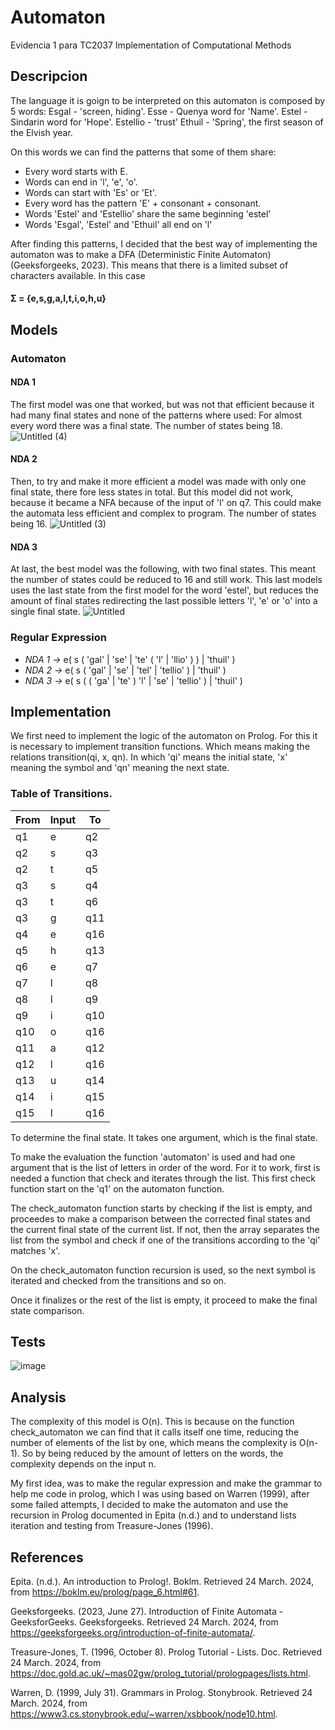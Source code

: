 # Automaton
Evidencia 1 para TC2037 Implementation of Computational Methods

## Descripcion
The language it is goign to be interpreted on this automaton is composed by 5 words:
Esgal - 'screen, hiding'.
Esse - Quenya word for 'Name'.
Estel - Sindarin word for 'Hope'.
Estellio - 'trust'
Ethuil - 'Spring', the first season of the Elvish year.

On this words we can find the patterns that some of them share:
- Every word starts with E.
- Words can end in 'l', 'e', 'o'.
- Words can start with 'Es' or 'Et'.
- Every word has the pattern 'E' + consonant + consonant.
- Words 'Estel' and 'Estellio' share the same beginning 'estel'
- Words 'Esgal', 'Estel' and 'Ethuil' all end on 'l'

After finding this patterns, I decided that the best way of implementing the automaton was to make a DFA (Deterministic Finite Automaton) (Geeksforgeeks, 2023). This means that there is a limited subset of characters available. In this case 

#### Σ = {e,s,g,a,l,t,i,o,h,u}

## Models
### Automaton
#### NDA 1
The first model was one that worked, but was not that efficient because it had many final states and none of the patterns where used: For almost every word there was a final state. The number of states being 18.
![Untitled (4)](https://github.com/A01705840/automaton/assets/111139686/06d6f789-5945-42b6-9bee-c64c183f61c3)

#### NDA 2
Then, to try and make it more efficient a model was made with only one final state, there fore less states in total. But this model did not work, because it became a NFA because of the input of 'l' on q7. This could make the automata less efficient and complex to program. The number of states being 16.
![Untitled (3)](https://github.com/A01705840/automaton/assets/111139686/d4696f16-f181-434e-8b65-70e724e65ab5)

#### NDA 3
At last, the best model was the following, with two final states. This meant the number of states could be reduced to 16 and still work. This last models uses the last state from the first model for the word 'estel', but reduces the amount of final states redirecting the last possible letters 'l', 'e' or 'o' into a single final state.
![Untitled](https://github.com/A01705840/automaton/assets/111139686/05aa5e1e-0838-4511-a643-a1491e85545f)

### Regular Expression

- *NDA 1 ->* e( s ( 'gal' | 'se' | 'te' ( 'l' | 'llio' ) ) | 'thuil' )
- *NDA 2 ->* e( s ( 'gal' | 'se' | 'tel' | 'tellio' ) | 'thuil' )
- *NDA 3 ->* e( s ( ( 'ga' | 'te' ) 'l' | 'se' | 'tellio' ) | 'thuil' )

## Implementation
We first need to implement the logic of the automaton on Prolog. For this it is necessary to implement transition functions. Which means making the relations transition(qi, x, qn). In which 'qi' means the initial state, 'x' meaning the symbol and 'qn' meaning the next state.

### Table of Transitions.
| From     | Input | To   |
|----------|-------|------|
| q1       | e     | q2   |
| q2       | s     | q3   |
| q2       | t     | q5   |
| q3       | s     | q4   |
| q3       | t     | q6   |
| q3       | g     | q11  |
| q4       | e     | q16  |
| q5       | h     | q13  |
| q6       | e     | q7   |
| q7       | l     | q8   |
| q8       | l     | q9   |
| q9       | i     | q10  |
| q10      | o     | q16  |
| q11      | a     | q12  |
| q12      | l     | q16  |
| q13      | u     | q14  |
| q14      | i     | q15  |
| q15      | l     | q16  |

To determine the final state. It takes one argument, which is the final state.

To make the evaluation the function 'automaton' is used and had one argument that is the list of letters in order of the word. For it to work, first is needed a function that check and iterates through the list. This first check function start on the 'q1' on the automaton function.

The check_automaton function starts by checking if the list is empty, and proceedes to make a comparison between the corrected final states and the current final state of the current list. If not, then the array separates the list from the symbol and check if one of the transitions according to the 'qi' matches 'x'.

On the check_automaton function recursion is used, so the next symbol is iterated and checked from the transitions and so on.

Once it finalizes or the rest of the list is empty, it proceed to make the final state comparison.

## Tests
![image](https://github.com/A01705840/automaton/assets/111139686/ad8aa6bf-ea1b-431c-8e1f-e9f32b4b3508)

## Analysis
The complexity of this model is O(n). This is because on the function check_automaton we can find that it calls itself one time, reducing the number of elements of the list by one, which means the complexity is O(n-1). So by being reduced by the amount of letters on the words, the complexity depends on the input n.

My first idea, was to make the regular expression and make the grammar to help me code in prolog, which I was using based on Warren (1999), after some failed attempts, I decided to make the automaton and use the recursion in Prolog documented in Epita (n.d.) and to understand lists iteration and testing from Treasure-Jones (1996).
## References
Epita. (n.d.). An introduction to Prolog!. Boklm. Retrieved 24 March. 2024, from https://boklm.eu/prolog/page_6.html#61.

Geeksforgeeks. (2023, June 27). Introduction of Finite Automata - GeeksforGeeks. Geeksforgeeks. Retrieved 24 March. 2024, from https://geeksforgeeks.org/introduction-of-finite-automata/.

Treasure-Jones, T. (1996, October 8). Prolog Tutorial - Lists. Doc. Retrieved 24 March. 2024, from https://doc.gold.ac.uk/~mas02gw/prolog_tutorial/prologpages/lists.html.

Warren, D. (1999, July 31). Grammars in Prolog. Stonybrook. Retrieved 24 March. 2024, from https://www3.cs.stonybrook.edu/~warren/xsbbook/node10.html.


